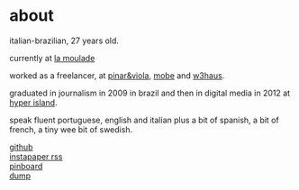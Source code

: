 # about

italian-brazilian, 27 years old. 

currently at [la moulade][lm]

worked as a freelancer, at [pinar&viola][pv], [mobe][mundus] and [w3haus][w3]. 

graduated in journalism in 2009 in brazil and then in digital media in 2012 at [hyper island][hyper].

speak fluent portuguese, english and italian plus a bit of spanish, a bit of french, a tiny wee bit of swedish.

[github][github]<br>
[instapaper rss][instapaper]<br> 
[pinboard][pinboard]<br> 
[dump][image]<br>

[github]: https://github.com/guimachiavelli/
[instapaper]: http://www.instapaper.com/rss/1380621/pAmCmwkLTg7fxpDu18xVMfgB4
[pinboard]: http://pinboard.in/u:macki/
[image]: http://dump.guimachiavelli.com
[pv]: http://pinar-viola.com
[mundus]: http://mobe.com.br
[w3]: http://w3haus.com.br
[hyper]: http://hyperisland.com
[lm]: http://www.lamoulade.com
